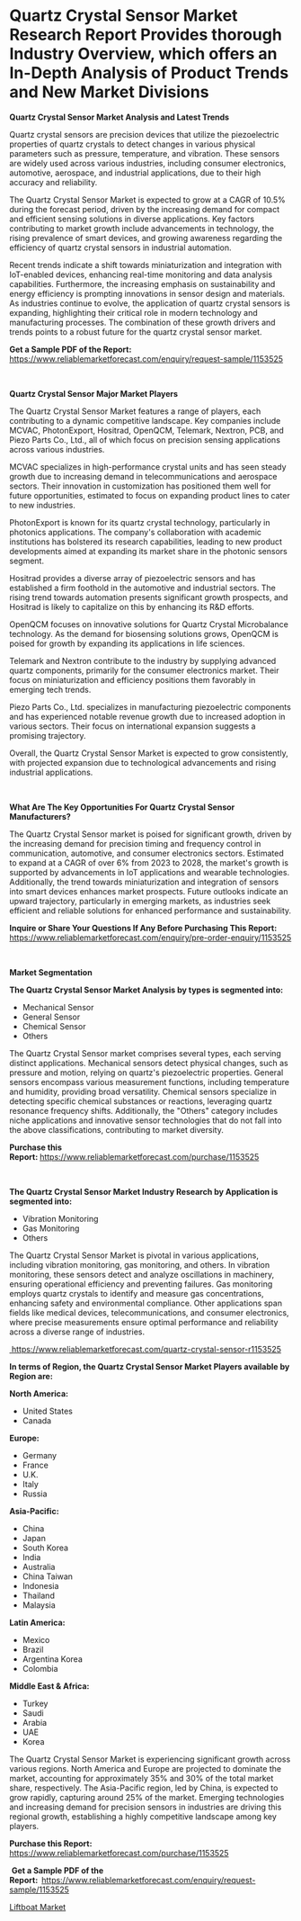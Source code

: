 <p><h1>Quartz Crystal Sensor Market Research Report Provides thorough Industry Overview, which offers an In-Depth Analysis of Product Trends and New Market Divisions</h1></p><p><strong>Quartz Crystal Sensor Market Analysis and Latest Trends</strong></p>
<p><p>Quartz crystal sensors are precision devices that utilize the piezoelectric properties of quartz crystals to detect changes in various physical parameters such as pressure, temperature, and vibration. These sensors are widely used across various industries, including consumer electronics, automotive, aerospace, and industrial applications, due to their high accuracy and reliability.</p><p>The Quartz Crystal Sensor Market is expected to grow at a CAGR of 10.5% during the forecast period, driven by the increasing demand for compact and efficient sensing solutions in diverse applications. Key factors contributing to market growth include advancements in technology, the rising prevalence of smart devices, and growing awareness regarding the efficiency of quartz crystal sensors in industrial automation.</p><p>Recent trends indicate a shift towards miniaturization and integration with IoT-enabled devices, enhancing real-time monitoring and data analysis capabilities. Furthermore, the increasing emphasis on sustainability and energy efficiency is prompting innovations in sensor design and materials. As industries continue to evolve, the application of quartz crystal sensors is expanding, highlighting their critical role in modern technology and manufacturing processes. The combination of these growth drivers and trends points to a robust future for the quartz crystal sensor market.</p></p>
<p><strong>Get a Sample PDF of the Report:&nbsp;</strong> <a href="https://www.reliablemarketforecast.com/enquiry/request-sample/1153525?utm_campaign=1875&utm_medium=2&utm_source=Github&utm_content=ia&utm_term=19022025&utm_id=quartz-crystal-sensor">https://www.reliablemarketforecast.com/enquiry/request-sample/1153525</a></p>
<p>&nbsp;</p>
<p><strong>Quartz Crystal Sensor Major Market Players</strong></p>
<p><p>The Quartz Crystal Sensor Market features a range of players, each contributing to a dynamic competitive landscape. Key companies include MCVAC, PhotonExport, Hositrad, OpenQCM, Telemark, Nextron, PCB, and Piezo Parts Co., Ltd., all of which focus on precision sensing applications across various industries.</p><p>MCVAC specializes in high-performance crystal units and has seen steady growth due to increasing demand in telecommunications and aerospace sectors. Their innovation in customization has positioned them well for future opportunities, estimated to focus on expanding product lines to cater to new industries.</p><p>PhotonExport is known for its quartz crystal technology, particularly in photonics applications. The company's collaboration with academic institutions has bolstered its research capabilities, leading to new product developments aimed at expanding its market share in the photonic sensors segment.</p><p>Hositrad provides a diverse array of piezoelectric sensors and has established a firm foothold in the automotive and industrial sectors. The rising trend towards automation presents significant growth prospects, and Hositrad is likely to capitalize on this by enhancing its R&D efforts.</p><p>OpenQCM focuses on innovative solutions for Quartz Crystal Microbalance technology. As the demand for biosensing solutions grows, OpenQCM is poised for growth by expanding its applications in life sciences.</p><p>Telemark and Nextron contribute to the industry by supplying advanced quartz components, primarily for the consumer electronics market. Their focus on miniaturization and efficiency positions them favorably in emerging tech trends.</p><p>Piezo Parts Co., Ltd. specializes in manufacturing piezoelectric components and has experienced notable revenue growth due to increased adoption in various sectors. Their focus on international expansion suggests a promising trajectory.</p><p>Overall, the Quartz Crystal Sensor Market is expected to grow consistently, with projected expansion due to technological advancements and rising industrial applications.</p></p>
<p>&nbsp;</p>
<p><strong>What Are The Key Opportunities For Quartz Crystal Sensor Manufacturers?</strong></p>
<p><p>The Quartz Crystal Sensor market is poised for significant growth, driven by the increasing demand for precision timing and frequency control in communication, automotive, and consumer electronics sectors. Estimated to expand at a CAGR of over 6% from 2023 to 2028, the market's growth is supported by advancements in IoT applications and wearable technologies. Additionally, the trend towards miniaturization and integration of sensors into smart devices enhances market prospects. Future outlooks indicate an upward trajectory, particularly in emerging markets, as industries seek efficient and reliable solutions for enhanced performance and sustainability.</p></p>
<p><strong>Inquire or Share Your Questions If Any Before Purchasing This Report:</strong> <a href="https://www.reliablemarketforecast.com/enquiry/pre-order-enquiry/1153525?utm_campaign=1875&utm_medium=2&utm_source=Github&utm_content=ia&utm_term=19022025&utm_id=quartz-crystal-sensor">https://www.reliablemarketforecast.com/enquiry/pre-order-enquiry/1153525</a></p>
<p>&nbsp;</p>
<p><strong>Market Segmentation</strong></p>
<p><strong>The Quartz Crystal Sensor Market Analysis by types is segmented into:</strong></p>
<p><ul><li>Mechanical Sensor</li><li>General Sensor</li><li>Chemical Sensor</li><li>Others</li></ul></p>
<p><p>The Quartz Crystal Sensor market comprises several types, each serving distinct applications. Mechanical sensors detect physical changes, such as pressure and motion, relying on quartz's piezoelectric properties. General sensors encompass various measurement functions, including temperature and humidity, providing broad versatility. Chemical sensors specialize in detecting specific chemical substances or reactions, leveraging quartz resonance frequency shifts. Additionally, the "Others" category includes niche applications and innovative sensor technologies that do not fall into the above classifications, contributing to market diversity.</p></p>
<p><strong>Purchase this Report:&nbsp;</strong><a href="https://www.reliablemarketforecast.com/purchase/1153525?utm_campaign=1875&utm_medium=2&utm_source=Github&utm_content=ia&utm_term=19022025&utm_id=quartz-crystal-sensor">https://www.reliablemarketforecast.com/purchase/1153525</a></p>
<p>&nbsp;</p>
<p><strong>The Quartz Crystal Sensor Market Industry Research by Application is segmented into:</strong></p>
<p><ul><li>Vibration Monitoring</li><li>Gas Monitoring</li><li>Others</li></ul></p>
<p><p>The Quartz Crystal Sensor Market is pivotal in various applications, including vibration monitoring, gas monitoring, and others. In vibration monitoring, these sensors detect and analyze oscillations in machinery, ensuring operational efficiency and preventing failures. Gas monitoring employs quartz crystals to identify and measure gas concentrations, enhancing safety and environmental compliance. Other applications span fields like medical devices, telecommunications, and consumer electronics, where precise measurements ensure optimal performance and reliability across a diverse range of industries.</p></p>
<p><a href="https://www.reliablemarketforecast.com/quartz-crystal-sensor-r1153525?utm_campaign=1875&utm_medium=2&utm_source=Github&utm_content=ia&utm_term=19022025&utm_id=quartz-crystal-sensor">&nbsp;https://www.reliablemarketforecast.com/quartz-crystal-sensor-r1153525</a></p>
<p><strong>In terms of Region, the Quartz Crystal Sensor Market Players available by Region are:</strong></p>
<p>
    <p> <strong> North America: </strong>
        <ul>
            <li>United States</li>
            <li>Canada</li>
        </ul>
        </p> 
    <p> <strong> Europe: </strong>
        <ul>
            <li>Germany</li>
            <li>France</li>
            <li>U.K.</li>
            <li>Italy</li>
            <li>Russia</li>
        </ul>
        </p> 
    <p> <strong> Asia-Pacific: </strong>
        <ul>
            <li>China</li>
            <li>Japan</li>
            <li>South Korea</li>
            <li>India</li>
            <li>Australia</li>
            <li>China Taiwan</li>
            <li>Indonesia</li>
            <li>Thailand</li>
            <li>Malaysia</li>
        </ul>
        </p> 
    <p> <strong> Latin America: </strong>
        <ul>
            <li>Mexico</li>
            <li>Brazil</li>
            <li>Argentina Korea</li>
            <li>Colombia</li>
        </ul>
        </p> 
    <p> <strong> Middle East & Africa: </strong>
        <ul>
            <li>Turkey</li>
            <li>Saudi</li>
            <li>Arabia</li>
            <li>UAE</li>
            <li>Korea</li>
        </ul>
    </p>
    </p>
<p><p>The Quartz Crystal Sensor Market is experiencing significant growth across various regions. North America and Europe are projected to dominate the market, accounting for approximately 35% and 30% of the total market share, respectively. The Asia-Pacific region, led by China, is expected to grow rapidly, capturing around 25% of the market. Emerging technologies and increasing demand for precision sensors in industries are driving this regional growth, establishing a highly competitive landscape among key players.</p></p>
<p><strong>Purchase this Report: </strong><a href="https://www.reliablemarketforecast.com/purchase/1153525?utm_campaign=1875&utm_medium=2&utm_source=Github&utm_content=ia&utm_term=19022025&utm_id=quartz-crystal-sensor">https://www.reliablemarketforecast.com/purchase/1153525</a></p>
<p>&nbsp;<strong>Get a Sample PDF of the Report:&nbsp;&nbsp;</strong><a href="https://www.reliablemarketforecast.com/enquiry/request-sample/1153525?utm_campaign=1875&utm_medium=2&utm_source=Github&utm_content=ia&utm_term=19022025&utm_id=quartz-crystal-sensor">https://www.reliablemarketforecast.com/enquiry/request-sample/1153525</a></p>
<p><strong></strong></p>
<p><p><a href="https://github.com/Chiragrp22/Market-Research-Report-List-7/blob/main/liftboat-market.md?utm_campaign=1875&utm_medium=2&utm_source=Github&utm_content=ia&utm_term=19022025&utm_id=quartz-crystal-sensor">Liftboat Market</a></p></p>